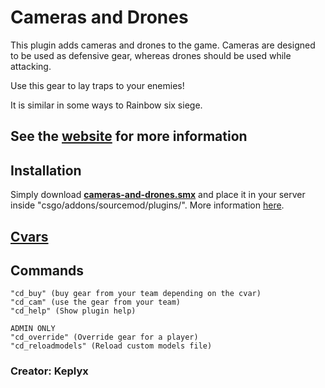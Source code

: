# Cameras and Drones
This plugin adds cameras and drones to the game. Cameras are designed to be used as defensive gear, whereas drones should be used while attacking.

Use this gear to lay traps to your enemies! 

It is similar in some ways to Rainbow six siege.

## See the [website](https://keplyx.github.io/cameras-and-drones/index.html) for more information


## Installation

Simply download **[cameras-and-drones.smx](https://github.com/Keplyx/cameras-and-drones/raw/master/plugins/cameras-and-drones.smx)** and place it in your server inside "csgo/addons/sourcemod/plugins/".
More information [here](https://keplyx.github.io/cameras-and-drones/installation.html).

## [Cvars](https://github.com/Keplyx/cameras-and-drones/blob/master/cameras-and-drones.cfg)

## Commands

    "cd_buy" (buy gear from your team depending on the cvar)
    "cd_cam" (use the gear from your team)
    "cd_help" (Show plugin help)
    
    ADMIN ONLY
    "cd_override" (Override gear for a player)
    "cd_reloadmodels" (Reload custom models file)

### Creator: Keplyx
